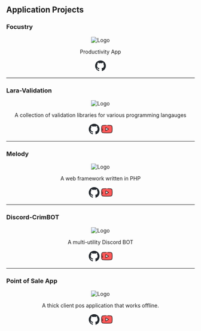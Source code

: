 ## Application Projects

### Focustry

<div align="center"><img src="https://i.imgur.com/Uzg3fx7.png" width="100px" height="auto" alt="Logo"></div>
<p align="center">Productivity App</p>

<div align="center"><a href="https://github.com/Evanna456/Focustry"><img src="https://github.com/Evanna456/Evanna456/blob/main/github-mark.png" width="30px" height="auto" alt="Logo"></a></div>
<hr>

### Lara-Validation

<div align="center"><img src="https://cdn3.iconfinder.com/data/icons/logos-and-brands-adobe/512/194_Laravel-512.png" width="150px" height="auto" alt="Logo"></div>
<p align="center">A collection of validation libraries for various programming langauges</p>

<div align="center"><a href="https://github.com/Evanna456/Lara-Validation"><img src="https://github.com/Evanna456/Evanna456/blob/main/github-mark.png" width="30px" height="auto" alt="Logo"></a>&nbsp<a href="https://www.youtube.com/watch?v=ADQKy4mmIko"><img src="https://github.com/Evanna456/Evanna456/blob/main/youtube.png" width="30px" height="auto" alt="Logo"></a></div>
<hr>

### Melody

<div align="center"><img src="https://i.imgur.com/rgwJljb.png" width="150px" height="auto" alt="Logo"></div>
<p align="center">A web framework written in PHP</p>

<div align="center"><a href="https://github.com/Evanna456/Melody"><img src="https://github.com/Evanna456/Evanna456/blob/main/github-mark.png" width="30px" height="auto" alt="Logo"></a>&nbsp<a href="https://www.youtube.com/watch?v=UUzycnE7l5c"><img src="https://github.com/Evanna456/Evanna456/blob/main/youtube.png" width="30px" height="auto" alt="Logo"></a></div>
<hr>

### Discord-CrimBOT

<div align="center"><img src="https://github.com/Evanna456/Discord-CrimBOT/blob/main/docs/CrimBOT.png" width="150px" height="auto" alt="Logo"></div>
<p align="center">A multi-utility Discord BOT</p>

<div align="center"><a href="https://github.com/Evanna456/Discord-CrimBOT"><img src="https://github.com/Evanna456/Evanna456/blob/main/github-mark.png" width="30px" height="auto" alt="Logo"></a>&nbsp<a href="https://www.youtube.com/watch?v=PIsCuLLSkaA"><img src="https://github.com/Evanna456/Evanna456/blob/main/youtube.png" width="30px" height="auto" alt="Logo"></a></div>
<hr>

### Point of Sale App

<div align="center"><img src="https://i.imgur.com/Ya6GY6J.png" width="150px" height="auto" alt="Logo"></div>
<p align="center">A thick client pos application that works offline.</p>

<div align="center"><a href="https://github.com/Evanna456/Point-of-Sale"><img src="https://github.com/Evanna456/Evanna456/blob/main/github-mark.png" width="30px" height="auto" alt="Logo"></a>&nbsp<a href="https://www.youtube.com/watch?v=MeGvNc6Bf_E"><img src="https://github.com/Evanna456/Evanna456/blob/main/youtube.png" width="30px" height="auto" alt="Logo"></a></div>

<!--
**Evanna456/Evanna456** is a ✨ _special_ ✨ repository because its `README.md` (this file) appears on your GitHub profile.

Here are some ideas to get you started:

- 🔭 I’m currently working on ...
- 🌱 I’m currently learning ...
- 👯 I’m looking to collaborate on ...
- 🤔 I’m looking for help with ...
- 💬 Ask me about ...
- 📫 How to reach me: ...
- 😄 Pronouns: ...
- ⚡ Fun fact: ...
-->
